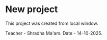 # New project 

This project was created from local window.

Teacher - Shradha Ma'am.
Date - 14-10-2025.